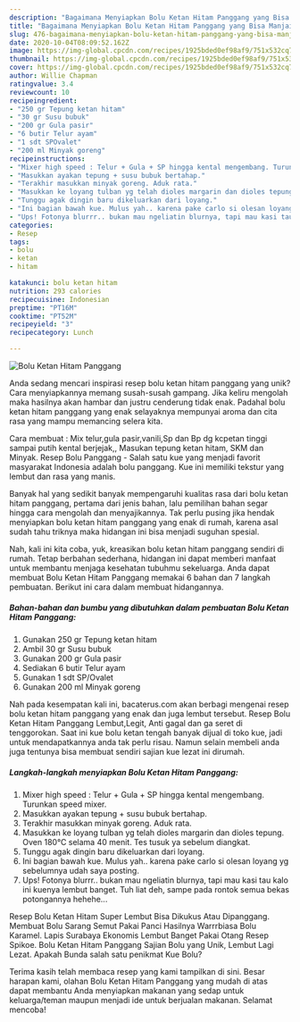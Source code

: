 ```yaml
---
description: "Bagaimana Menyiapkan Bolu Ketan Hitam Panggang yang Bisa Manjain Lidah"
title: "Bagaimana Menyiapkan Bolu Ketan Hitam Panggang yang Bisa Manjain Lidah"
slug: 476-bagaimana-menyiapkan-bolu-ketan-hitam-panggang-yang-bisa-manjain-lidah
date: 2020-10-04T08:09:52.162Z
image: https://img-global.cpcdn.com/recipes/1925bded0ef98af9/751x532cq70/bolu-ketan-hitam-panggang-foto-resep-utama.jpg
thumbnail: https://img-global.cpcdn.com/recipes/1925bded0ef98af9/751x532cq70/bolu-ketan-hitam-panggang-foto-resep-utama.jpg
cover: https://img-global.cpcdn.com/recipes/1925bded0ef98af9/751x532cq70/bolu-ketan-hitam-panggang-foto-resep-utama.jpg
author: Willie Chapman
ratingvalue: 3.4
reviewcount: 10
recipeingredient:
- "250 gr Tepung ketan hitam"
- "30 gr Susu bubuk"
- "200 gr Gula pasir"
- "6 butir Telur ayam"
- "1 sdt SPOvalet"
- "200 ml Minyak goreng"
recipeinstructions:
- "Mixer high speed : Telur + Gula + SP hingga kental mengembang. Turunkan speed mixer."
- "Masukkan ayakan tepung + susu bubuk bertahap."
- "Terakhir masukkan minyak goreng. Aduk rata."
- "Masukkan ke loyang tulban yg telah dioles margarin dan dioles tepung. Oven 180°C selama 40 menit. Tes tusuk ya sebelum diangkat."
- "Tunggu agak dingin baru dikeluarkan dari loyang."
- "Ini bagian bawah kue. Mulus yah.. karena pake carlo si olesan loyang yg sebelumnya udah saya posting."
- "Ups! Fotonya blurrr.. bukan mau ngeliatin blurnya, tapi mau kasi tau kalo ini kuenya lembut banget. Tuh liat deh, sampe pada rontok semua bekas potongannya hehehe..."
categories:
- Resep
tags:
- bolu
- ketan
- hitam

katakunci: bolu ketan hitam 
nutrition: 293 calories
recipecuisine: Indonesian
preptime: "PT16M"
cooktime: "PT52M"
recipeyield: "3"
recipecategory: Lunch

---
```



![Bolu Ketan Hitam Panggang](https://img-global.cpcdn.com/recipes/1925bded0ef98af9/751x532cq70/bolu-ketan-hitam-panggang-foto-resep-utama.jpg)

Anda sedang mencari inspirasi resep bolu ketan hitam panggang yang unik? Cara menyiapkannya memang susah-susah gampang. Jika keliru mengolah maka hasilnya akan hambar dan justru cenderung tidak enak. Padahal bolu ketan hitam panggang yang enak selayaknya mempunyai aroma dan cita rasa yang mampu memancing selera kita.

Cara membuat : Mix telur,gula pasir,vanili,Sp dan Bp dg kcpetan tinggi sampai putih kental berjejak,, Masukan tepung ketan hitam, SKM dan Minyak. Resep Bolu Panggang - Salah satu kue yang menjadi favorit masyarakat Indonesia adalah bolu panggang. Kue ini memiliki tekstur yang lembut dan rasa yang manis.

Banyak hal yang sedikit banyak mempengaruhi kualitas rasa dari bolu ketan hitam panggang, pertama dari jenis bahan, lalu pemilihan bahan segar hingga cara mengolah dan menyajikannya. Tak perlu pusing jika hendak menyiapkan bolu ketan hitam panggang yang enak di rumah, karena asal sudah tahu triknya maka hidangan ini bisa menjadi suguhan spesial.


Nah, kali ini kita coba, yuk, kreasikan bolu ketan hitam panggang sendiri di rumah. Tetap berbahan sederhana, hidangan ini dapat memberi manfaat untuk membantu menjaga kesehatan tubuhmu sekeluarga. Anda dapat membuat Bolu Ketan Hitam Panggang memakai 6 bahan dan 7 langkah pembuatan. Berikut ini cara dalam membuat hidangannya.

<!--inarticleads1-->

##### Bahan-bahan dan bumbu yang dibutuhkan dalam pembuatan Bolu Ketan Hitam Panggang:

1. Gunakan 250 gr Tepung ketan hitam
1. Ambil 30 gr Susu bubuk
1. Gunakan 200 gr Gula pasir
1. Sediakan 6 butir Telur ayam
1. Gunakan 1 sdt SP/Ovalet
1. Gunakan 200 ml Minyak goreng


Nah pada kesempatan kali ini, bacaterus.com akan berbagi mengenai resep bolu ketan hitam panggang yang enak dan juga lembut tersebut. Resep Bolu Ketan Hitam Panggang Lembut,Legit, Anti gagal dan ga seret di tenggorokan. Saat ini kue bolu ketan tengah banyak dijual di toko kue, jadi untuk mendapatkannya anda tak perlu risau. Namun selain membeli anda juga tentunya bisa membuat sendiri sajian kue lezat ini dirumah. 

<!--inarticleads2-->

##### Langkah-langkah menyiapkan Bolu Ketan Hitam Panggang:

1. Mixer high speed : Telur + Gula + SP hingga kental mengembang. Turunkan speed mixer.
1. Masukkan ayakan tepung + susu bubuk bertahap.
1. Terakhir masukkan minyak goreng. Aduk rata.
1. Masukkan ke loyang tulban yg telah dioles margarin dan dioles tepung. Oven 180°C selama 40 menit. Tes tusuk ya sebelum diangkat.
1. Tunggu agak dingin baru dikeluarkan dari loyang.
1. Ini bagian bawah kue. Mulus yah.. karena pake carlo si olesan loyang yg sebelumnya udah saya posting.
1. Ups! Fotonya blurrr.. bukan mau ngeliatin blurnya, tapi mau kasi tau kalo ini kuenya lembut banget. Tuh liat deh, sampe pada rontok semua bekas potongannya hehehe...


Resep Bolu Ketan Hitam Super Lembut Bisa Dikukus Atau Dipanggang. Membuat Bolu Sarang Semut Pakai Panci Hasilnya Warrrbiasa Bolu Karamel. Lapis Surabaya Ekonomis Lembut Banget Pakai Otang Resep Spikoe. Bolu Ketan Hitam Panggang Sajian Bolu yang Unik, Lembut Lagi Lezat. Apakah Bunda salah satu penikmat Kue Bolu? 

Terima kasih telah membaca resep yang kami tampilkan di sini. Besar harapan kami, olahan Bolu Ketan Hitam Panggang yang mudah di atas dapat membantu Anda menyiapkan makanan yang sedap untuk keluarga/teman maupun menjadi ide untuk berjualan makanan. Selamat mencoba!
